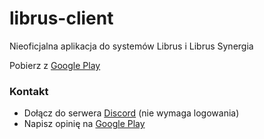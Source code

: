 # librus-client
Nieoficjalna aplikacja do systemów Librus i Librus Synergia

Pobierz z [Google Play](https://play.google.com/store/apps/details?id=pl.librus.client)

### Kontakt
- Dołącz do serwera [Discord](https://discord.gg/r6Ugyk2) (nie wymaga logowania)
- Napisz opinię na [Google Play](https://play.google.com/store/apps/details?id=pl.librus.client)